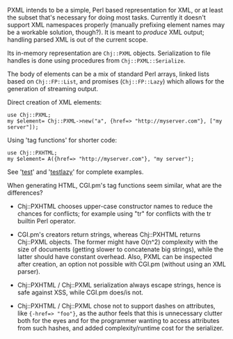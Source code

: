 PXML intends to be a simple, Perl based representation for XML, or at
least the subset that's necessary for doing most tasks. Currently it
doesn't support XML namespaces properly (manually prefixing element
names may be a workable solution, though?). It is meant to *produce*
XML output; handling parsed XML is out of the current scope. 

Its in-memory representation are `Chj::PXML` objects. Serialization to
file handles is done using procedures from
`Chj::PXML::Serialize`. 

The body of elements can be a mix of standard Perl arrays, linked
lists based on `Chj::FP::List`, and promises (`Chj::FP::Lazy`) which
allows for the generation of streaming output.

Direct creation of XML elements:

    use Chj::PXML;
    my $element= Chj::PXML->new("a", {href=> "http://myserver.com"}, ["my server"]);

Using 'tag functions' for shorter code:

    use Chj::PXHTML;
    my $element= A({href=> "http://myserver.com"}, "my server");

See '[test](test)' and '[testlazy](testlazy)' for complete examples.


When generating HTML, CGI.pm's tag functions seem similar, what are
the differences?

 - Chj::PXHTML chooses upper-case constructor names to reduce the
   chances for conflicts; for example using "tr" for <TR></TR>
   conflicts with the tr builtin Perl operator.

 - CGI.pm's creators return strings, whereas Chj::PXHTML returns
   Chj::PXML objects. The former might have O(n^2) complexity with the
   size of documents (getting slower to concatenate big strings),
   while the latter should have constant overhead. Also, PXML can be
   inspected after creation, an option not possible with CGI.pm
   (without using an XML parser).

 - Chj::PXHTML / Chj::PXML serialization always escape strings, hence
   is safe against XSS, while CGI.pm does/is not.

 - Chj::PXHTML / Chj::PXML chose not to support dashes on attributes,
   like `{-href=> "foo"}`, as the author feels that this is unnecessary
   clutter both for the eyes and for the programmer wanting to access
   attributes from such hashes, and added complexity/runtime cost for
   the serializer.


